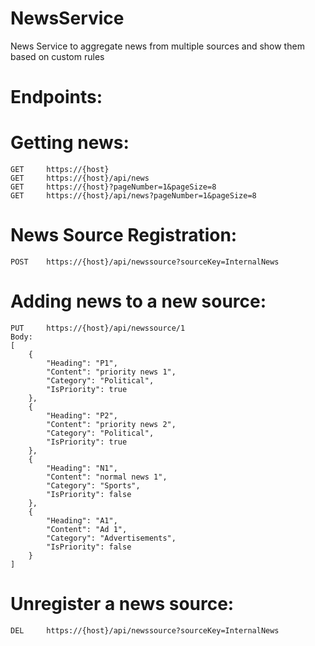 # NewsService
News Service to aggregate news from multiple sources and show them based on custom rules

# Endpoints:

# Getting news:
    GET     https://{host}
    GET     https://{host}/api/news
    GET     https://{host}?pageNumber=1&pageSize=8
    GET     https://{host}/api/news?pageNumber=1&pageSize=8
        
# News Source Registration:
    POST    https://{host}/api/newssource?sourceKey=InternalNews
    
# Adding news to a new source:
    PUT     https://{host}/api/newssource/1
    Body:
    [
        {
            "Heading": "P1",
            "Content": "priority news 1",
            "Category": "Political",
            "IsPriority": true
        },
        {
            "Heading": "P2",
            "Content": "priority news 2",
            "Category": "Political",
            "IsPriority": true
        },
        {
            "Heading": "N1",
            "Content": "normal news 1",
            "Category": "Sports",
            "IsPriority": false
        },
        {
            "Heading": "A1",
            "Content": "Ad 1",
            "Category": "Advertisements",
            "IsPriority": false
        }
    ]
    
# Unregister a news source:
    DEL     https://{host}/api/newssource?sourceKey=InternalNews
    
